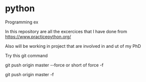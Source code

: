 # python
Programming ex

In this repository are all the excercices that I have done from https://www.practicepython.org/

Also will be working in project that are involved in and ut of my PhD

Try this git command

git push origin master --force
or short of force -f

git push origin master -f
